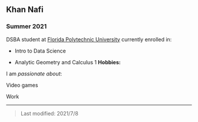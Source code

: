 ## Khan Nafi

### Summer 2021 

DSBA student at [Florida Polytechnic University](https://www.floridapoly.edu) currently enrolled in: 

- Intro to Data Science

- Analytic Geometry and Calculus 1
**Hobbies:**

I am _passionate about_: 

Video games

Work
***
> Last modified: 2021/7/8